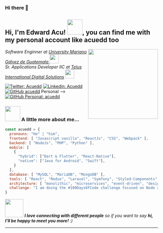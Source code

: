 ### Hi there 👋



<h2> Hi, I'm Edward Acu! <img src="https://media.giphy.com/media/mGcNjsfWAjY5AEZNw6/giphy.gif" width="50">, you can find me with my personal account like acuedd too
</h2>
<img align='right' src="https://media.giphy.com/media/iIqmM5tTjmpOB9mpbn/giphy.gif" width="230">
<p>
  <em>Software Enginner at <a href="https://www.umg.edu.gt/"> University Mariano Gálvez de Guatemala </a>
  <img src="https://media.giphy.com/media/fYSnHlufseco8Fh93Z/giphy.gif" width="30">
  </br>
  Sr. Applications Developer IIC at <a href="https://telus.com/">Telus International Digital Solutions</a>
  <img src="https://media.giphy.com/media/WUlplcMpOCEmTGBtBW/giphy.gif" width="30"> 
  </em>
</p>

[![Twitter: Acuedd](https://img.shields.io/twitter/follow/Acuedd?style=social)](https://twitter.com/AcuEdd)
[![Linkedin: Acuedd](https://img.shields.io/badge/-acuedd-blue?style=flat-square&logo=Linkedin&logoColor=white&link=https://www.linkedin.com/in/acuedd/)](https://www.linkedin.com/in/acuedd/)
[![GitHub acuedd](https://img.shields.io/github/followers/acuedd22?label=follow&style=social)](https://github.com/acuedd22)
Personal -->
[![GitHub Personal: acuedd](https://img.shields.io/github/followers/acuedd?label=follow&style=social)](https://github.com/acuedd)


### <img src="https://media.giphy.com/media/VgCDAzcKvsR6OM0uWg/giphy.gif" width="50"> A little more about me...  

```javascript
const acuedd = {
  pronouns: "He" | "him",
  frontend: [ "Javascript vanilla", "ReactJs", "CSS", "Webpack" ], 
  backend: [ "NodeJs", "PHP", "Python" ], 
  mobile: [ 
    {
      "hybrid": ["Dart & Flutter", "React-Native"], 
      "native": ["Java for Android", "Swift"],
    }
  ],
  database: [ "MySQL", "MariaDB", "MongoDB" ],
  tools: [ "React", "Redux", "Laravel", "Symfony", "Styled-Components", "Jenkins", "Docker", "JIRA" ],
  architecture: [ "monolithic", "microservices", "event-driven", "design system pattern"],
  challenge: "I am doing the #100DaysOfCode challenge focused on Node and ReactJs"
}
```

<img src="https://media.giphy.com/media/LnQjpWaON8nhr21vNW/giphy.gif" width="60"> <em><b>I love connecting with different people</b> so if you want to say <b>hi, I'll be happy to meet you more!</b> :)</em>

---

